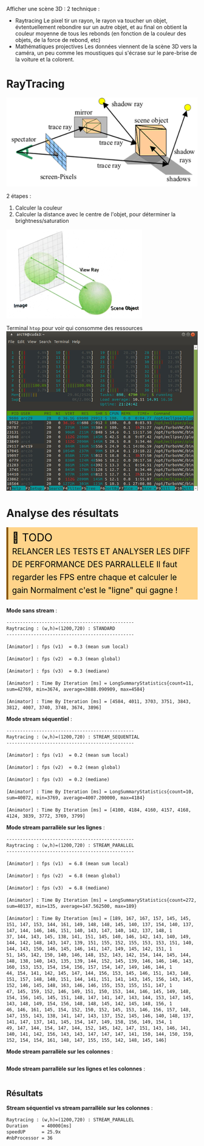Afficher une scène 3D : 2 technique :
- Raytracing
  Le pixel tir un rayon, le rayon va toucher un objet, évtentuellement rebondire sur un autre objet, et au final on obtient la couleur moyenne de tous les rebonds (en fonction de la couleur des objets, de la force de rebond, etc)
- Mathématiques projectives
  Les données viennent de la scène 3D vers la caméra, un peu comme les moustiques qui s'écrase sur le pare-brise de la voiture et la colorent.

# RayTracing
![](Screen/2023-01-24-08-42-09.png)

2 étapes : 
1. Calculer la couleur
2. Calculer la distance avec le centre de l'objet, pour déterminer la brightness/saturation

![](Screen/2023-01-24-08-45-23.png)


Terminal `htop` pour voir qui consomme des ressources
![](Screen/2023-01-24-09-47-01.png.png)

# Analyse des résultats

<!-- #region TODO BLOCK --> 
<div style="margin: 20px auto; padding: 10px; background-color: #ffd48a; border-left: 5px solid #8a5700;color: black; font-size: 2em">
<span> 📝 </span>TODO<br>
<span style="font-size: 0.75em">
RELANCER LES TESTS ET ANALYSER LES DIFF DE PERFORMANCE DES PARRALLELE
Il faut regarder les FPS entre chaque et calculer le gain
Normalment c'est le "ligne" qui gagne !
</span></div>

<!-- #endregion TODO BLOCK -->


**Mode sans stream** :
```
-----------------------------------------------
Raytracing : (w,h)=(1200,720) : STANDARD
-----------------------------------------------

[Animator] : fps (v1)  = 0.3 (mean sum local)

[Animator] : fps (v2)  = 0.3 (mean global)

[Animator] : fps (v3)  = 0.3 (mediane)

[Animator] : Time By Iteration [ms] = LongSummaryStatistics{count=11, sum=42769, min=3674, average=3888.090909, max=4584}

[Animator] : Time By Iteration [ms] = [4584, 4011, 3703, 3751, 3843, 3812, 4007, 3740, 3748, 3674, 3896]
```

**Mode stream séquentiel** :

```
-----------------------------------------------
Raytracing : (w,h)=(1200,720) : STREAM_SEQUENTIAL
-----------------------------------------------

[Animator] : fps (v1)  = 0.2 (mean sum local)

[Animator] : fps (v2)  = 0.2 (mean global)

[Animator] : fps (v3)  = 0.2 (mediane)

[Animator] : Time By Iteration [ms] = LongSummaryStatistics{count=10, sum=40072, min=3769, average=4007.200000, max=4184}

[Animator] : Time By Iteration [ms] = [4100, 4184, 4160, 4157, 4168, 4124, 3839, 3772, 3769, 3799]
```

**Mode stream parrallèle sur les lignes** :
```
-----------------------------------------------
Raytracing : (w,h)=(1200,720) : STREAM_PARALLEL
-----------------------------------------------

[Animator] : fps (v1)  = 6.8 (mean sum local)

[Animator] : fps (v2)  = 6.8 (mean global)

[Animator] : fps (v3)  = 6.8 (mediane)

[Animator] : Time By Iteration [ms] = LongSummaryStatistics{count=272, sum=40137, min=135, average=147.562500, max=189}

[Animator] : Time By Iteration [ms] = [189, 167, 167, 157, 145, 145, 151, 147, 153, 144, 161, 149, 148, 148, 145, 140, 137, 154, 140, 137, 147, 144, 146, 146, 151, 140, 143, 147, 140, 142, 137, 148, 1
37, 144, 143, 145, 138, 141, 151, 145, 140, 146, 142, 143, 140, 149, 144, 142, 148, 143, 147, 139, 151, 155, 152, 155, 153, 153, 151, 140, 144, 143, 150, 146, 145, 146, 141, 147, 149, 145, 142, 151, 1
51, 145, 142, 150, 140, 146, 148, 152, 143, 142, 154, 144, 145, 144, 148, 138, 140, 143, 135, 139, 144, 152, 145, 139, 146, 146, 146, 143, 160, 153, 153, 154, 154, 156, 157, 154, 147, 149, 146, 144, 1
44, 154, 141, 142, 145, 147, 144, 156, 153, 145, 146, 151, 143, 148, 151, 157, 148, 148, 151, 144, 141, 151, 141, 143, 145, 156, 143, 145, 152, 146, 145, 148, 163, 146, 146, 155, 153, 155, 151, 147, 1
47, 145, 159, 152, 146, 149, 151, 150, 153, 144, 146, 145, 149, 148, 154, 156, 145, 145, 151, 148, 147, 141, 147, 143, 144, 153, 147, 145, 143, 148, 149, 154, 156, 148, 148, 145, 142, 145, 148, 156, 1
46, 146, 161, 145, 154, 152, 150, 152, 145, 153, 146, 156, 157, 148, 147, 155, 143, 138, 141, 147, 143, 137, 152, 145, 146, 140, 148, 137, 141, 147, 137, 141, 145, 154, 147, 149, 158, 156, 149, 154, 1
49, 147, 144, 154, 147, 144, 152, 145, 142, 147, 151, 143, 146, 141, 140, 141, 142, 156, 143, 143, 147, 147, 147, 141, 150, 144, 150, 159, 152, 154, 154, 161, 148, 147, 155, 155, 142, 148, 145, 146]
```

**Mode stream parrallèle sur les colonnes** :
```
```

**Mode stream parrallèle sur les lignes et les colonnes** :
```
```

## Résultats
**Stream séquentiel vs stream parrallèle sur les colonnes** :
```
Raytracing : (w,h)=(1200,720) : STREAM_PARALLEL
Duration     = 40000[ms]
speedUP      = 25.9x
#nbProcessor = 36
```